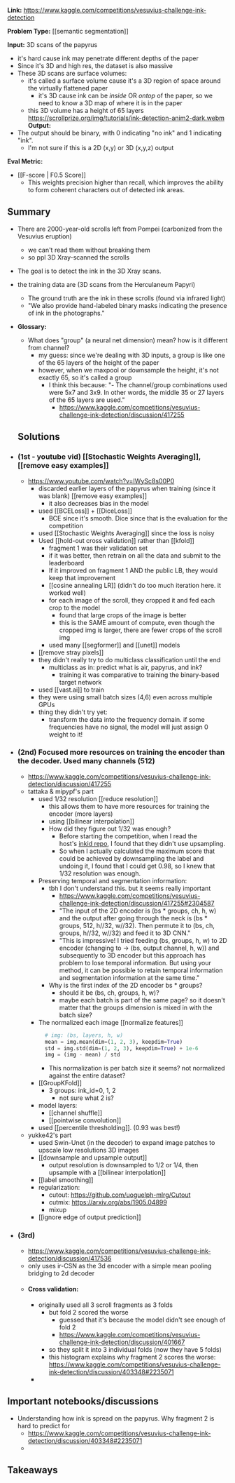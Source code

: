 **Link:** https://www.kaggle.com/competitions/vesuvius-challenge-ink-detection

**Problem Type:** [[semantic segmentation]]

**Input:** 3D scans of the papyrus
- it's hard cause ink may penetrate different depths of the paper
- Since it's 3D and high res, the dataset is also massive
- These 3D scans are surface volumes:
	- it's called a surface volume cause it's a 3D region of space around the virtually flattened paper
		- it's 3D cause ink can be *inside* OR *ontop* of the paper, so we need to know a 3D map of where it is in the paper
	- this 3D volume has a height of 65 layers
	https://scrollprize.org/img/tutorials/ink-detection-anim2-dark.webm
**Output:** 
- The output should be binary, with 0 indicating "no ink" and 1 indicating "ink".
	- I'm not sure if this is a 2D (x,y) or 3D (x,y,z) output

**Eval Metric:**
- [[F-score | F0.5 Score]]
	- This weights precision higher than recall, which improves the ability to form coherent characters out of detected ink areas.
## Summary
- There are 2000-year-old scrolls left from Pompei (carbonized from the Vesuvius eruption)
	- we can't read them without breaking them
	- so ppl 3D Xray-scanned the scrolls
- The goal is to detect the ink in the 3D Xray scans.
- the training data are (3D scans from the Herculaneum Papyri)
	- The ground truth are the ink in these scrolls (found via infrared light)
	- "We also provide hand-labeled binary masks indicating the presence of ink in the photographs."
- **Glossary:**
	- What does "group" (a neural net dimension) mean? how is it different from channel?
		- my guess: since we're dealing with 3D inputs, a group is like one of the 65 layers of the height of the paper
		- however, when we maxpool or downsample the height, it's not exactly 65, so it's called a group
			- I think this because: "- The channel/group combinations used were 5x7 and 3x9. In other words, the middle 35 or 27 layers of the 65 layers are used."
				- https://www.kaggle.com/competitions/vesuvius-challenge-ink-detection/discussion/417255
	## Solutions

- ### (1st - youtube vid) [[Stochastic Weights Averaging]], [[remove easy examples]]
	- https://www.youtube.com/watch?v=IWySc8s00P0
		- discarded earlier layers of the papyrus when training (since it was blank) [[remove easy examples]]
			- it also decreases bias in the model
		- used [[BCELoss]] + [[DiceLoss]]
			- BCE since it's smooth. Dice since that is the evaluation for the competition
		- used [[Stochastic Weights Averaging]] since the loss is noisy
		- Used [[hold-out cross validation]] rather than [[kfold]]
			- fragment 1 was their validation set
			- if it was better, then retrain on all the data and submit to the leaderboard
			- If it improved on fragment 1 AND the public LB, they would keep that improvement
			- [[cosine annealing LR]] (didn't do too much iteration here. it worked well)
			- for each image of the scroll, they cropped it and fed each crop to the model
				- found that large crops of the image is better
				- this is the SAME amount of compute, even though the cropped img is larger, there are fewer crops of the scroll img
			- used many [[segformer]] and [[unet]] models
		- [[remove stray pixels]]
		- they didn't really try to do multiclass classification until the end
			- multiclass as in: predict what is air, papyrus, and ink?
				- training it was comparative to training the binary-based target network
		- used [[vast.ai]] to train
		- they were using small batch sizes (4,6) even across multiple GPUs
		- thing they didn't try yet:
			- transform the data into the frequency domain. if some frequencies have no signal, the model will just assign 0 weight to it!
- ### (2nd) Focused more resources on training the encoder than the decoder. Used many channels (512)
	- https://www.kaggle.com/competitions/vesuvius-challenge-ink-detection/discussion/417255
	- tattaka & mipypf's part
		- used 1/32 resolution [[reduce resolution]]
			- this allows them to have more resources for training the encoder (more layers)
			- using [[bilinear interpolation]]
			- How did they figure out 1/32 was enough?
				- Before starting the competition, when I read the host's [inkid repo](https://github.com/educelab/ink-id/blob/develop/inkid/scripts/train_and_predict.py#L134), I found that they didn't use upsampling.  
				- So when I actually calculated the maximum score that could be achieved by downsampling the label and undoing it, I found that I could get 0.98, so I knew that 1/32 resolution was enough.
		- Preserving temporal and segmentation information:
			- tbh I don't understand this. but it seems really important
				- https://www.kaggle.com/competitions/vesuvius-challenge-ink-detection/discussion/417255#2304587
				- "The input of the 2D encoder is (bs * groups, ch, h, w) and the output after going through the neck is (bs * groups, 512, h//32, w//32). Then permute it to (bs, ch, groups, h//32, w//32) and feed it to 3D CNN."
				- "This is impressive!  I tried feeding (bs, groups, h, w) to 2D encoder (changing to -> (bs, output channel, h, w)) and subsequently to 3D encoder but this approach has problem to lose temporal information. But using your method, it can be possible to retain temporal information and segmentation information at the same time."
			- Why is the first index of the 2D encoder bs * groups?
				- should it be (bs, ch, groups, h, w)?
				- maybe each batch is part of the same page? so it doesn't matter that the groups dimension is mixed in with the batch size?
		- The normalized each image [[normalize features]]
			```python
			  # img: (bs, layers, h, w)
			  mean = img.mean(dim=(1, 2, 3), keepdim=True)
			  std = img.std(dim=(1, 2, 3), keepdim=True) + 1e-6
			  img = (img - mean) / std
			```
			- This normalization is per batch size it seems? not normalized against the entire dataset?
		- [[GroupKFold]]
			- 3 groups: ink_id=0, 1, 2
				- not sure what 2 is?
		- model layers:
			- [[channel shuffle]]
			- [[pointwise convolution]]
		- used [[percentile thresholding]]. (0.93 was best!)
	- yukke42's part
		- used Swin-Unet (in the decoder) to expand image patches to upscale low resolutions 3D images
		- [[downsample and upsample output]]
			- output resolution is downsampled to 1/2 or 1/4, then upsample with a [[bilinear interpolation]]
		- [[label smoothing]]
		- regularization:
			- cutout: https://github.com/uoguelph-mlrg/Cutout
			- cutmix: https://arxiv.org/abs/1905.04899
			- mixup
		- [[ignore edge of output prediction]]
- ### (3rd) 
	- https://www.kaggle.com/competitions/vesuvius-challenge-ink-detection/discussion/417536
	- only uses ir-CSN as the 3d encoder with a simple mean pooling bridging to 2d decoder
	- #### Cross validation:
		- originally used all 3 scroll fragments as 3 folds
			- but fold 2 scored the worse
				- guessed that it's because the model didn't see enough of fold 2
				- https://www.kaggle.com/competitions/vesuvius-challenge-ink-detection/discussion/401667
			- so they split it into 3 individual folds (now they have 5 folds)
			- this histogram explains why fragment 2 scores the worse: https://www.kaggle.com/competitions/vesuvius-challenge-ink-detection/discussion/403348#2235071
		- 

## Important notebooks/discussions
- Understanding how ink is spread on the papyrus. Why fragment 2 is hard to predict for
	- https://www.kaggle.com/competitions/vesuvius-challenge-ink-detection/discussion/403348#2235071
	- 

## Takeaways